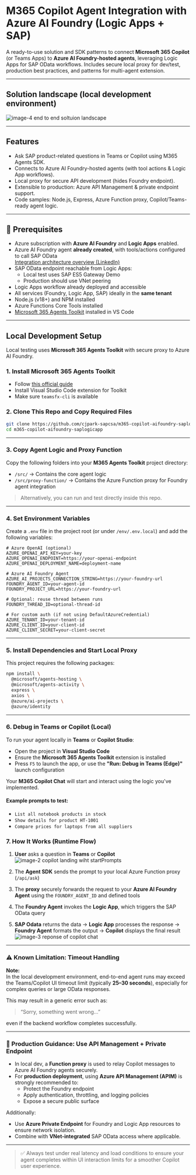 # M365 Copilot Agent Integration with Azure AI Foundry (Logic Apps + SAP)

A ready-to-use solution and SDK patterns to connect **Microsoft 365 Copilot** (or Teams Apps) to **Azure AI Foundry-hosted agents**, leveraging Logic Apps for SAP OData workflows. Includes secure local proxy for dev/test, production best practices, and patterns for multi-agent extension.

---

## Solution landscape (local development environment)

![image-4 end to end soltuion landscape](https://github.com/user-attachments/assets/6d5166a2-5e2a-4e82-8806-e9e3acba46e0)

---

## Features

- Ask SAP product-related questions in Teams or Copilot using M365 Agents SDK.
- Connects to Azure AI Foundry-hosted agents (with tool actions & Logic App workflows).
- Local proxy for secure API development (hides Foundry endpoint).
- Extensible to production: Azure API Management & private endpoint support.
- Code samples: Node.js, Express, Azure Function proxy, Copilot/Teams-ready agent logic.

---

## 🚦 Prerequisites

- Azure subscription with **Azure AI Foundry** and **Logic Apps** enabled.
- Azure AI Foundry agent **already created**, with tools/actions configured to call SAP OData  
  [Integration architecture overview (LinkedIn)](https://www.linkedin.com/pulse/azure-ai-foundry-agent-service-logic-apps-sap-odata-integration-park-lxxwc/?trackingId=n1zaqnFhRg6PH6nPou%2Fe4Q%3D%3D)
- SAP OData endpoint reachable from Logic Apps:  
  - Local test uses SAP ES5 Gateway Demo  
  - Production should use VNet peering
- Logic Apps workflow already deployed and accessible
- All services (Foundry, Logic App, SAP) ideally in the **same tenant**
- Node.js (v18+) and NPM installed
- Azure Functions Core Tools installed
- [Microsoft 365 Agents Toolkit](https://learn.microsoft.com/en-us/microsoftteams/platform/toolkit/install-agents-toolkit?tabs=vscode) installed in VS Code

---

## Local Development Setup

Local testing uses **Microsoft 365 Agents Toolkit** with secure proxy to Azure AI Foundry.

### 1. Install Microsoft 365 Agents Toolkit

- Follow [this official guide](https://learn.microsoft.com/en-us/microsoft-365/agents-sdk/create-new-toolkit-project-vsc?context=%2Fmicrosoft-365-copilot%2Fextensibility%2Fcontext)
- Install Visual Studio Code extension for Toolkit
- Make sure `teamsfx-cli` is available

### 2. Clone This Repo and Copy Required Files

```bash
git clone https://github.com/cjpark-sapcsa/m365-copilot-aifoundry-saplogicapp.git
cd m365-copilot-aifoundry-saplogicapp
```
---
### 3. Copy Agent Logic and Proxy Function

Copy the following folders into your **M365 Agents Toolkit** project directory:

- `/src/` → Contains the core agent logic  
- `/src/proxy-function/` → Contains the Azure Function proxy for Foundry agent integration

> Alternatively, you can run and test directly inside this repo.

---

### 4. Set Environment Variables

Create a `.env` file in the project root (or under `/env/.env.local`) and add the following variables:

```env
# Azure OpenAI (optional)
AZURE_OPENAI_API_KEY=your-key
AZURE_OPENAI_ENDPOINT=https://your-openai-endpoint
AZURE_OPENAI_DEPLOYMENT_NAME=deployment-name

# Azure AI Foundry Agent
AZURE_AI_PROJECTS_CONNECTION_STRING=https://your-foundry-url
FOUNDRY_AGENT_ID=your-agent-id
FOUNDRY_PROJECT_URL=https://your-foundry-url

# Optional: reuse thread between runs
FOUNDRY_THREAD_ID=optional-thread-id

# For custom auth (if not using DefaultAzureCredential)
AZURE_TENANT_ID=your-tenant-id
AZURE_CLIENT_ID=your-client-id
AZURE_CLIENT_SECRET=your-client-secret
```
---
### 5. Install Dependencies and Start Local Proxy

This project requires the following packages:

```bash
npm install \
  @microsoft/agents-hosting \
  @microsoft/agents-activity \
  express \
  axios \
  @azure/ai-projects \
  @azure/identity
```
---
### 6. Debug in Teams or Copilot (Local)

To run your agent locally in **Teams** or **Copilot Studio**:

- Open the project in **Visual Studio Code**
- Ensure the **Microsoft 365 Agents Toolkit** extension is installed
- Press `F5` to launch the app, or use the **"Run: Debug in Teams (Edge)"** launch configuration

Your **M365 Copilot Chat** will start and interact using the logic you've implemented.

#### Example prompts to test:
- `List all notebook products in stock`
- `Show details for product HT-1001`
- `Compare prices for laptops from all suppliers`

### 7. How It Works (Runtime Flow)

1. **User** asks a question in **Teams** or **Copilot**
   ![image-2  copilot landing wiht startPrompts](https://github.com/user-attachments/assets/220af4f8-2856-4cd5-9e3f-fa1beb3f7cef)

3. The **Agent SDK** sends the prompt to your local Azure Function proxy (`/api/ask`)
4. The **proxy** securely forwards the request to your **Azure AI Foundry Agent** using the `FOUNDRY_AGENT_ID` and defined tools
5. The **Foundry Agent** invokes the **Logic App**, which triggers the SAP OData query
6. **SAP Odata** returns the data → **Logic App** processes the response → **Foundry Agent** formats the output → **Copilot** displays the final result
![image-3 reponse of copilot chat ](https://github.com/user-attachments/assets/bfb74925-4ee1-4de2-a828-0351fcc9a8c8)

---

### ⚠️ Known Limitation: Timeout Handling

**Note:**  
In the local development environment, end-to-end agent runs may exceed the Teams/Copilot UI timeout limit (typically **25–30 seconds**), especially for complex queries or large OData responses.

This may result in a generic error such as:

> “Sorry, something went wrong...”

even if the backend workflow completes successfully.

---

### 🔐 Production Guidance: Use API Management + Private Endpoint

- In local dev, a **Function proxy** is used to relay Copilot messages to Azure AI Foundry agents securely.
- For **production deployment**, using **Azure API Management (APIM)** is strongly recommended to:
  - Protect the Foundry endpoint
  - Apply authentication, throttling, and logging policies
  - Expose a secure public surface

Additionally:

- Use **Azure Private Endpoint** for Foundry and Logic App resources to ensure network isolation.
- Combine with **VNet-integrated** SAP OData access where applicable.

---

> ✅ Always test under real latency and load conditions to ensure your agent completes within UI interaction limits for a smoother Copilot user experience.

